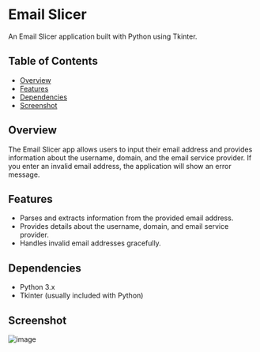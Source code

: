 # Email Slicer

An Email Slicer application built with Python using Tkinter.

## Table of Contents
- [Overview](#overview)
- [Features](#features)
- [Dependencies](#dependencies)
- [Screenshot](#screenshot)

## Overview

The Email Slicer app allows users to input their email address and provides information about the username, domain, and the email service provider. If you enter an invalid email address, the application will show an error message.

## Features

- Parses and extracts information from the provided email address.
- Provides details about the username, domain, and email service provider.
- Handles invalid email addresses gracefully.

## Dependencies

- Python 3.x
- Tkinter (usually included with Python)

## Screenshot
![image](https://user-images.githubusercontent.com/88356497/211763476-d14dbc53-da2e-4c2b-9a4f-858d74473761.png)
